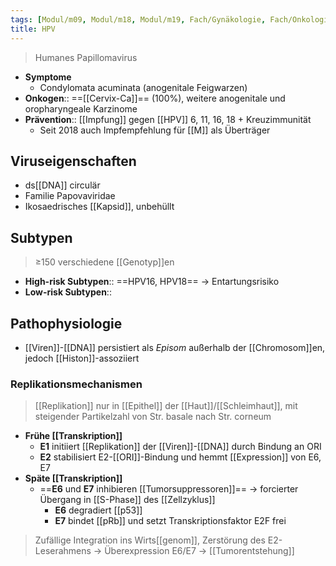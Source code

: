 ```yaml
---
tags: [Modul/m09, Modul/m18, Modul/m19, Fach/Gynäkologie, Fach/Onkologie, Fach/Infektiologie/Erreger/Viren]
title: HPV
---
```

> Humanes Papillomavirus
- **Symptome** 
	- Condylomata acuminata (anogenitale Feigwarzen)
- **Onkogen**:: ==[[Cervix-Ca]]== (100%), weitere anogenitale und oropharyngeale Karzinome
- **Prävention**:: [[Impfung]] gegen [[HPV]] 6, 11, 16, 18 + Kreuzimmunität
	- Seit 2018 auch Impfempfehlung für [[M]] als Überträger

## Viruseigenschaften
- ds[[DNA]] circulär
- Familie Papovaviridae
- Ikosaedrisches [[Kapsid]], unbehüllt

## Subtypen
> ≥150 verschiedene [[Genotyp]]en
- **High-risk Subtypen**:: ==HPV16, HPV18== → Entartungsrisiko
- **Low-risk Subtypen**:: 

## Pathophysiologie
- [[Viren]]-[[DNA]] persistiert als *Episom* außerhalb der [[Chromosom]]en, jedoch [[Histon]]-assoziiert
### Replikationsmechanismen
> [[Replikation]] nur in [[Epithel]] der [[Haut]]/[[Schleimhaut]], mit steigender Partikelzahl von Str. basale nach Str. corneum
- **Frühe [[Transkription]]**
	- **E1** initiiert [[Replikation]] der [[Viren]]-[[DNA]] durch Bindung an ORI
	- **E2** stabilisiert E2-[[ORI]]-Bindung und hemmt [[Expression]] von E6, E7
- **Späte [[Transkription]]**
	- ==**E6** und **E7** inhibieren [[Tumorsuppressoren]]== → forcierter Übergang in [[S-Phase]] des [[Zellzyklus]]
		- **E6** degradiert [[p53]]
		- **E7** bindet [[pRb]] und setzt Transkriptionsfaktor E2F frei

> Zufällige Integration ins Wirts[[genom]], Zerstörung des E2-Leserahmens → Überexpression E6/E7 → [[Tumorentstehung]]